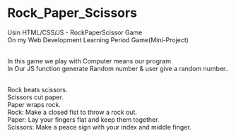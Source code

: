 # Rock_Paper_Scissors
Usin HTML/CSS/JS - RockPaperScissor Game <br>
On my Web Development Learning Period Game(Mini-Project)<br><br>

In this game we play with Computer means our program<br>
In Our JS function generate Random number & user give a random number..<br><br>

Rock beats scissors.<br>
Scissors cut paper.<br>
Paper wraps rock.<br>
Rock: Make a closed fist to throw a rock out.<br>
Paper: Lay your fingers flat and keep them together.<br>
Scissors: Make a peace sign with your index and middle finger.
